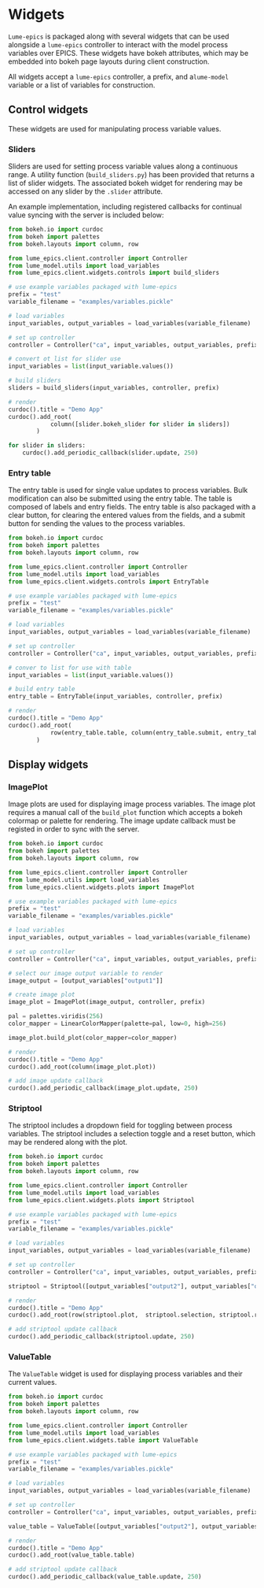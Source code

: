 # Widgets

`Lume-epics` is packaged along with several widgets that can be used alongside a `lume-epics` controller to interact with the model process variables over EPICS. These widgets have bokeh attributes, which may be embedded into bokeh page layouts during client construction.

All widgets accept a `lume-epics` controller, a prefix, and a`lume-model` variable or a list of variables for construction.

## Control widgets

These widgets are used for manipulating process variable values.

### Sliders

Sliders are used for setting process variable values along a continuous range. A utility function (`build_sliders.py`) has been provided that returns a list of slider widgets. The associated bokeh widget for rendering may be accessed on any slider by the `.slider` attribute.

An example implementation, including registered callbacks for continual value syncing with the server is included below:

```python
from bokeh.io import curdoc
from bokeh import palettes
from bokeh.layouts import column, row

from lume_epics.client.controller import Controller
from lume_model.utils import load_variables
from lume_epics.client.widgets.controls import build_sliders

# use example variables packaged with lume-epics
prefix = "test"
variable_filename = "examples/variables.pickle"

# load variables
input_variables, output_variables = load_variables(variable_filename)

# set up controller
controller = Controller("ca", input_variables, output_variables, prefix)

# convert ot list for slider use
input_variables = list(input_variable.values())

# build sliders
sliders = build_sliders(input_variables, controller, prefix)

# render
curdoc().title = "Demo App"
curdoc().add_root(
            column([slider.bokeh_slider for slider in sliders])
        )

for slider in sliders:
    curdoc().add_periodic_callback(slider.update, 250)
```
### Entry table

The entry table is used for single value updates to process variables. Bulk modification can also be submitted using the entry table. The table is composed of labels and entry fields. The entry table is also packaged with a clear button, for clearing the entered values from the fields, and a submit button for sending the values to the process variables.


```python
from bokeh.io import curdoc
from bokeh import palettes
from bokeh.layouts import column, row

from lume_epics.client.controller import Controller
from lume_model.utils import load_variables
from lume_epics.client.widgets.controls import EntryTable

# use example variables packaged with lume-epics
prefix = "test"
variable_filename = "examples/variables.pickle"

# load variables
input_variables, output_variables = load_variables(variable_filename)

# set up controller
controller = Controller("ca", input_variables, output_variables, prefix)

# conver to list for use with table
input_variables = list(input_variable.values())

# build entry table
entry_table = EntryTable(input_variables, controller, prefix)

# render
curdoc().title = "Demo App"
curdoc().add_root(
            row(entry_table.table, column(entry_table.submit, entry_table.clear))
        )
```

## Display widgets

### ImagePlot

Image plots are used for displaying image process variables. The image plot requires a manual call of the `build_plot` function which accepts a bokeh colormap or palette for rendering. The image update callback must be registed in order to sync with the server.

```python
from bokeh.io import curdoc
from bokeh import palettes
from bokeh.layouts import column, row

from lume_epics.client.controller import Controller
from lume_model.utils import load_variables
from lume_epics.client.widgets.plots import ImagePlot

# use example variables packaged with lume-epics
prefix = "test"
variable_filename = "examples/variables.pickle"

# load variables
input_variables, output_variables = load_variables(variable_filename)

# set up controller
controller = Controller("ca", input_variables, output_variables, prefix)

# select our image output variable to render
image_output = [output_variables["output1"]]

# create image plot
image_plot = ImagePlot(image_output, controller, prefix)

pal = palettes.viridis(256)
color_mapper = LinearColorMapper(palette=pal, low=0, high=256)

image_plot.build_plot(color_mapper=color_mapper)

# render
curdoc().title = "Demo App"
curdoc().add_root(column(image_plot.plot))

# add image update callback
curdoc().add_periodic_callback(image_plot.update, 250)
```

### Striptool

The striptool includes a dropdown field for toggling between process variables. The striptool includes a selection toggle and a reset button, which may be rendered along with the plot.

```python
from bokeh.io import curdoc
from bokeh import palettes
from bokeh.layouts import column, row

from lume_epics.client.controller import Controller
from lume_model.utils import load_variables
from lume_epics.client.widgets.plots import Striptool

# use example variables packaged with lume-epics
prefix = "test"
variable_filename = "examples/variables.pickle"

# load variables
input_variables, output_variables = load_variables(variable_filename)

# set up controller
controller = Controller("ca", input_variables, output_variables, prefix)

striptool = Striptool([output_variables["output2"], output_variables["output3"]], controller, prefix)

# render
curdoc().title = "Demo App"
curdoc().add_root(row(striptool.plot,  striptool.selection, striptool.reset_button))

# add striptool update callback
curdoc().add_periodic_callback(striptool.update, 250)

```

### ValueTable

The `ValueTable` widget is used for displaying process variables and their current values.


```python
from bokeh.io import curdoc
from bokeh import palettes
from bokeh.layouts import column, row

from lume_epics.client.controller import Controller
from lume_model.utils import load_variables
from lume_epics.client.widgets.table import ValueTable

# use example variables packaged with lume-epics
prefix = "test"
variable_filename = "examples/variables.pickle"

# load variables
input_variables, output_variables = load_variables(variable_filename)

# set up controller
controller = Controller("ca", input_variables, output_variables, prefix)

value_table = ValueTable([output_variables["output2"], output_variables["output3"]], controller)

# render
curdoc().title = "Demo App"
curdoc().add_root(value_table.table)

# add striptool update callback
curdoc().add_periodic_callback(value_table.update, 250)

```
